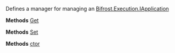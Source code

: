 Defines a manager for managing an [Bifrost.Execution.IApplication](Bifrost.Execution.IApplication)

**Methods**
[Get](Bifrost.Execution.IApplicationManager.Get)


**Methods**
[Set](Bifrost.Execution.IApplicationManager.Set)


**Methods**
[ctor](Bifrost.Execution.ApplicationManager.ctor)
